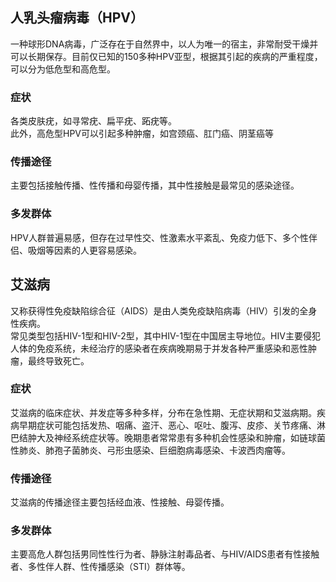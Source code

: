 ## 人乳头瘤病毒（HPV）

一种球形DNA病毒，广泛存在于自然界中，以人为唯一的宿主，非常耐受干燥并可以长期保存。目前仅已知的150多种HPV亚型，根据其引起的疾病的严重程度，可以分为低危型和高危型。

### 症状

各类皮肤疣，如寻常疣、扁平疣、跖疣等。  
此外，高危型HPV可以引起多种肿瘤，如宫颈癌、肛门癌、阴茎癌等  

### 传播途径

主要包括接触传播、性传播和母婴传播，其中性接触是最常见的感染途径。  

### 多发群体

HPV人群普遍易感，但存在过早性交、性激素水平紊乱、免疫力低下、多个性伴侣、吸烟等因素的人更容易感染。

## 艾滋病

又称获得性免疫缺陷综合征（AIDS）是由人类免疫缺陷病毒（HIV）引发的全身性疾病。  
常见类型包括HIV-1型和HIV-2型，其中HIV-1型在中国居主导地位。HIV主要侵犯人体的免疫系统，未经治疗的感染者在疾病晚期易于并发各种严重感染和恶性肿瘤，最终导致死亡。  

### 症状

艾滋病的临床症状、并发症等多种多样，分布在急性期、无症状期和艾滋病期。疾病早期症状可能包括发热、咽痛、盗汗、恶心、呕吐、腹泻、皮疹、关节疼痛、淋巴结肿大及神经系统症状等。晚期患者常常患有多种机会性感染和肿瘤，如链球菌性肺炎、肺孢子菌肺炎、弓形虫感染、巨细胞病毒感染、卡波西肉瘤等。

### 传播途径

艾滋病的传播途径主要包括经血液、性接触、母婴传播。

### 多发群体

主要高危人群包括男同性性行为者、静脉注射毒品者、与HIV/AIDS患者有性接触者、多性伴人群、性传播感染（STI）群体等。